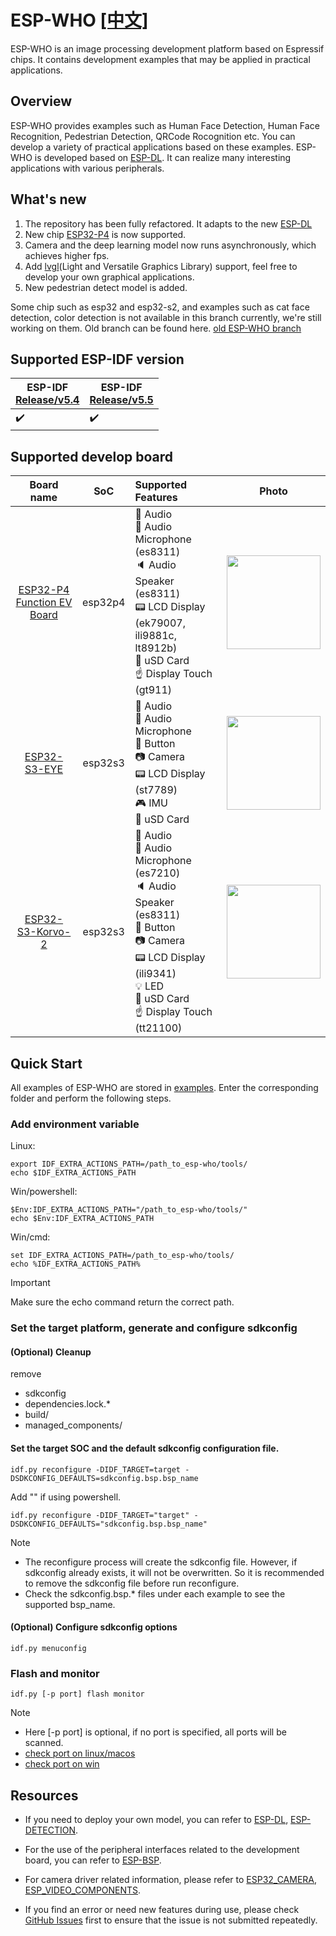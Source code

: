 # ESP-WHO [[中文]](./README_CN.md)

ESP-WHO is an image processing development platform based on Espressif chips. It contains development examples that may be applied in practical applications.

## Overview

ESP-WHO provides examples such as Human Face Detection, Human Face Recognition, Pedestrian Detection, QRCode Rocognition etc. You can develop a variety of practical applications based on these examples. ESP-WHO is developed based on [ESP-DL](https://github.com/espressif/esp-dl). It can realize many interesting applications with various peripherals.

## What's new
1. The repository has been fully refactored. It adapts to the new [ESP-DL](https://github.com/espressif/esp-dl)
2. New chip [ESP32-P4](https://www.espressif.com/en/products/socs/esp32-p4) is now supported.
3. Camera and the deep learning model now runs asynchronously, which achieves higher fps.
4. Add [lvgl](https://lvgl.io/)(Light and Versatile Graphics Library) support, feel free to develop your own graphical applications.
5. New pedestrian detect model is added.

Some chip such as esp32 and esp32-s2, and examples such as cat face detection, color detection is not available in this branch currently, we're still working on them. Old branch can be found here.
[old ESP-WHO branch](https://github.com/espressif/esp-who/tree/release/v1.1.0)

## Supported ESP-IDF version

| ESP-IDF <br> [Release/v5.4](https://github.com/espressif/esp-idf/tree/release/v5.4) | ESP-IDF <br> [Release/v5.5](https://github.com/espressif/esp-idf/tree/release/v5.5) |
|-------------------------------------------------------------------------------------|-------------------------------------------------------------------------------------|
| :heavy_check_mark:                                                                  | :heavy_check_mark:                                                                  |

## Supported develop board

| Board name | SoC | Supported Features | Photo |
|:----------:|:---:|:-------------------|:-----:|
| [ESP32-P4 Function EV Board](https://docs.espressif.com/projects/esp-dev-kits/en/latest/esp32p4/esp32-p4-function-ev-board/user_guide.html) | esp32p4 | :musical_note: Audio <br/>:microphone: Audio Microphone  (es8311)<br/>:speaker: Audio Speaker  (es8311)<br/>:pager: LCD Display  (ek79007, ili9881c, lt8912b)<br/>:floppy_disk: uSD Card <br/>:point_up: Display Touch  (gt911)<br/> | <img src="https://docs.espressif.com/projects/esp-dev-kits/en/latest/esp32p4/_images/esp32-p4-function-ev-board-isometric_v1.5.2.png" width="150"> |
| [ESP32-S3-EYE](docs/en/get-started/ESP32-S3-EYE_Getting_Started_Guide.md) | esp32s3 | :musical_note: Audio <br/>:microphone: Audio Microphone <br/>:radio_button: Button <br/>:camera: Camera <br/>:pager: LCD Display  (st7789)<br/>:video_game: IMU <br/>:floppy_disk: uSD Card <br/> | <img src="docs/_static/get-started/ESP32-S3-EYE-isometric.png" width="150"> |
| [ESP32-S3-Korvo-2](https://docs.espressif.com/projects/esp-adf/en/latest/design-guide/dev-boards/user-guide-esp32-s3-korvo-2.html) | esp32s3 | :musical_note: Audio <br/>:microphone: Audio Microphone  (es7210)<br/>:speaker: Audio Speaker  (es8311)<br/>:radio_button: Button <br/>:camera: Camera <br/>:pager: LCD Display  (ili9341)<br/>:bulb: LED <br/>:floppy_disk: uSD Card <br/>:point_up: Display Touch  (tt21100)<br/> | <img src="https://docs.espressif.com/projects/esp-adf/en/latest/_images/esp32-s3-korvo-2-v3.0-overview.png" width="150"> |


## Quick Start

All examples of ESP-WHO are stored in [examples](./examples). Enter the corresponding folder and perform the following steps.

### Add environment variable

Linux:
```
export IDF_EXTRA_ACTIONS_PATH=/path_to_esp-who/tools/
echo $IDF_EXTRA_ACTIONS_PATH
```

Win/powershell:
```
$Env:IDF_EXTRA_ACTIONS_PATH="/path_to_esp-who/tools/"
echo $Env:IDF_EXTRA_ACTIONS_PATH
```

Win/cmd:
```
set IDF_EXTRA_ACTIONS_PATH=/path_to_esp-who/tools/
echo %IDF_EXTRA_ACTIONS_PATH%
```

> [!IMPORTANT]
> Make sure the echo command return the correct path.

### Set the target platform, generate and configure sdkconfig

#### (Optional) Cleanup
remove
- sdkconfig
- dependencies.lock.*
- build/
- managed_components/

#### Set the target SOC and the default sdkconfig configuration file.
```
idf.py reconfigure -DIDF_TARGET=target -DSDKCONFIG_DEFAULTS=sdkconfig.bsp.bsp_name
```

Add "" if using powershell.
```
idf.py reconfigure -DIDF_TARGET="target" -DSDKCONFIG_DEFAULTS="sdkconfig.bsp.bsp_name"
```

> [!NOTE]
> - The reconfigure process will create the sdkconfig file. However, if sdkconfig already exists, it will not be overwritten. So it is recommended to remove the sdkconfig file before run reconfigure.
> - Check the sdkconfig.bsp.* files under each example to see the supported bsp_name.

#### (Optional) Configure sdkconfig options
```
idf.py menuconfig
```

### Flash and monitor

```
idf.py [-p port] flash monitor
```

> [!NOTE]
> - Here [-p port] is optional, if no port is specified, all ports will be scanned. 
> - [check port on linux/macos](https://docs.espressif.com/projects/esp-idf/en/stable/esp32/get-started/establish-serial-connection.html#check-port-on-linux-and-macos)  
> - [check port on win](https://docs.espressif.com/projects/esp-idf/en/stable/esp32/get-started/establish-serial-connection.html#check-port-on-windows)

## Resources

* If you need to deploy your own model, you can refer to [ESP-DL](https://github.com/espressif/esp-dl), [ESP-DETECTION](https://github.com/espressif/esp-detection).

* For the use of the peripheral interfaces related to the development board, you can refer to [ESP-BSP](https://github.com/espressif/esp-bsp).
* For camera driver related information, please refer to [ESP32_CAMERA](https://github.com/espressif/esp32-camera), [ESP_VIDEO_COMPONENTS](https://github.com/espressif/esp-video-components).
* If you find an error or need new features during use, please check [GitHub Issues](https://github.com/espressif/esp-who/issues) first to ensure that the issue is not submitted repeatedly.
